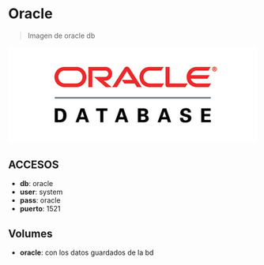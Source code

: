 
# Oracle

> Imagen de oracle db

![alt text](img/oracle.jpg)

## ACCESOS

* **db**: oracle
* **user**: system
* **pass**: oracle
* **puerto**: 1521


## Volumes

* **oracle**: con los datos guardados de la bd
